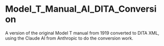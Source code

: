 # Model_T_Manual_AI_DITA_Conversion
A version of the original Model T manual from 1919 converted to DITA XML, using the Claude AI from Anthropic to do the conversion work. 
